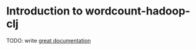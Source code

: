 # Introduction to wordcount-hadoop-clj

TODO: write [great documentation](http://jacobian.org/writing/great-documentation/what-to-write/)
